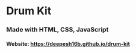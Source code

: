 # Drum Kit

### Made with HTML, CSS, JavaScript

#### Website: https://deepesh16b.github.io/drum-kit
